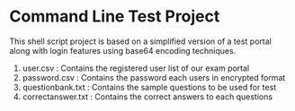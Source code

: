 # Command Line Test Project
This shell script project is based on a simplified version of a test portal along with login features using base64 encoding techniques.
<ol>
 <li>user.csv : Contains the registered user list of our exam portal</li>
 <li>password.csv : Contains the password each users in encrypted format</li>
 <li>questionbank.txt : Contains the sample questions to be used for test</li>
 <li>correctanswer.txt : Contains the correct answers to each questions</li>
</ol>